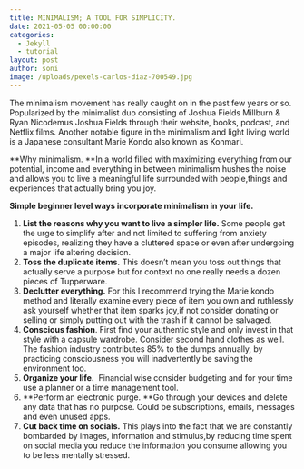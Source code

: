 ```yaml
---
title: MINIMALISM; A TOOL FOR SIMPLICITY.
date: 2021-05-05 00:00:00
categories:
  - Jekyll
  - tutorial
layout: post
author: soni
image: /uploads/pexels-carlos-diaz-700549.jpg
---
```

The minimalism movement has really caught on in the past few years or so. Popularized by the minimalist duo consisting of Joshua Fields Millburn & Ryan Nicodemus Joshua Fields through their website, books, podcast, and Netflix films. Another notable figure in the minimalism and light living world is a Japanese consultant Marie Kondo also known as Konmari.&nbsp;

**Why minimalism.&nbsp;**In a world filled with maximizing everything from our potential, income and everything in between minimalism hushes the noise and allows you to live a meaningful life surrounded with people,things and experiences that actually bring you joy.

**Simple beginner level ways incorporate minimalism in your life.**

1. **List the reasons why you want to live a simpler life.** Some people get the urge to simplify after and not limited to suffering from anxiety episodes, realizing they have a cluttered space or even after undergoing a major life altering decision.&nbsp;
2. **Toss the duplicate items.** This doesn’t mean you toss out things that actually serve a purpose but for context no one really needs a dozen pieces of Tupperware.&nbsp;
3. **Declutter everything.**&nbsp;For this I recommend trying the Marie kondo method and literally examine every piece of item you own and ruthlessly ask yourself whether that item sparks joy,if not consider donating or selling or simply putting out with the trash if it cannot be salvaged.
4. **Conscious fashion**. First find your authentic style and only invest in that style with a capsule wardrobe. Consider second hand clothes as well. The fashion industry contributes 85% to the dumps annually, by practicing consciousness you will inadvertently be saving the environment too.&nbsp;
5. **Organize your life.**&nbsp; Financial wise consider budgeting and for your time use a planner or a time management tool.
6. **Perform an electronic purge.&nbsp;**Go through your devices and delete any data that has no purpose. Could be subscriptions, emails, messages and even unused apps.
7. **Cut back time on socials.** This plays into the fact that we are constantly bombarded by images, information and stimulus,by reducing time spent on social media you reduce the information you consume allowing you to be less mentally stressed.&nbsp;

&nbsp;

